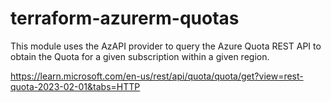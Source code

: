 # terraform-azurerm-quotas

This module uses the AzAPI provider to query the Azure Quota REST API to obtain the Quota for a given subscription within a given region.

https://learn.microsoft.com/en-us/rest/api/quota/quota/get?view=rest-quota-2023-02-01&tabs=HTTP